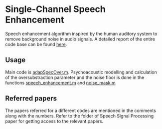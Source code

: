 # Single-Channel Speech Enhancement
Speech enhancement algorithm inspired by the human auditory system to remove background noise in audio signals. A detailed report of the entire code base can be found [here](Report.docx).

## Usage
Main code is [adapSpecOver.m](MATLAB/adapSpecOver.m). Psychoacoustic modelling and calculation of the oversubstraction parameter and the noise floor is done in the functions [speech_enhancement.m](MATLAB/speech_enhancement.m) and [noise_mask.m](MATLAB/speech_enhancement.m)

## Referred papers
The papers referred for a different codes are mentioned in the comments along with the numbers.
Refer to the folder of Speech Signal Processing paper for getting access to the relevant papers.
